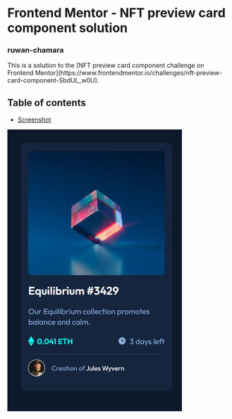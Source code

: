 # Frontend Mentor - NFT preview card component solution

<h3>ruwan-chamara</h3>
This is a solution to the [NFT preview card component challenge on Frontend Mentor](https://www.frontendmentor.io/challenges/nft-preview-card-component-SbdUL_w0U).

## Table of contents

- [Screenshot](#screenshot)

![](./images/my-solution.JPG)
